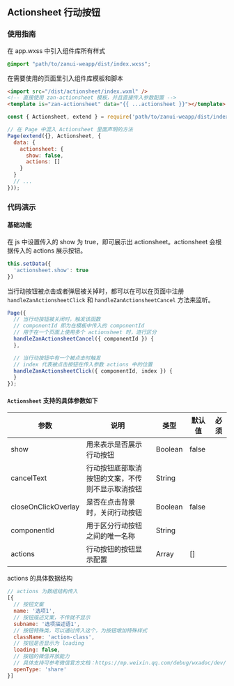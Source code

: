 ## Actionsheet 行动按钮

### 使用指南
在 app.wxss 中引入组件库所有样式
```css
@import "path/to/zanui-weapp/dist/index.wxss";
```

在需要使用的页面里引入组件库模板和脚本
```html
<import src="/dist/actionsheet/index.wxml" />
<!-- 直接使用 zan-actionsheet 模板，并且直接传入参数配置 -->
<template is="zan-actionsheet" data="{{ ...actionsheet }}"></template>
```
```js
const { Actionsheet, extend } = require('path/to/zanui-weapp/dist/index');

// 在 Page 中混入 Actionsheet 里面声明的方法
Page(extend({}, Actionsheet, {
  data: {
    actionsheet: {
      show: false,
      actions: []
    }
  }
  // ...
}));
```

### 代码演示
#### 基础功能
在 js 中设置传入的 show 为 true，即可展示出 actionsheet。actionsheet 会根据传入的 actions 展示按钮。
```js
this.setData({
  'actionsheet.show': true
})
```

当行动按钮被点击或者弹层被关掉时，都可以在可以在页面中注册 `handleZanActionsheetClick` 和 `handleZanActionsheetCancel` 方法来监听。
```js
Page({
  // 当行动按钮被关闭时，触发该函数
  // componentId 即为在模板中传入的 componentId
  // 用于在一个页面上使用多个 actionsheet 时，进行区分
  handleZanActionsheetCancel({ componentId }) {
  },

  // 当行动按钮中有一个被点击时触发
  // index 代表被点击按钮在传入参数 actions 中的位置
  handleZanActionsheetClick({ componentId, index }) {
  }
});
```

#### `Actionsheet` 支持的具体参数如下
| 参数       | 说明      | 类型       | 默认值       | 必须      |
|-----------|-----------|-----------|-------------|-------------|
| show | 用来表示是否展示行动按钮 | Boolean | false | |
| cancelText | 行动按钮底部取消按钮的文案，不传则不显示取消按钮 | String  | | |
| closeOnClickOverlay | 是否在点击背景时，关闭行动按钮 | Boolean  | false | |
| componentId | 用于区分行动按钮之间的唯一名称 | String  | | |
| actions | 行动按钮的按钮显示配置 | Array  | [] | |

actions 的具体数据结构
```js
// actions 为数组结构传入
[{
  // 按钮文案
  name: '选项1',
  // 按钮描述文案，不传就不显示
  subname: '选项描述语1',
  // 按钮特殊类，可以通过传入这个，为按钮增加特殊样式
  className: 'action-class',
  // 按钮是否显示为 loading
  loading: false,
  // 按钮的微信开放能力
  // 具体支持可参考微信官方文档：https://mp.weixin.qq.com/debug/wxadoc/dev/component/button.html
  openType: 'share'
}]
```

